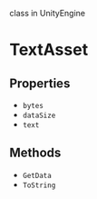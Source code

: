 class in UnityEngine
# TextAsset

## Properties
- `bytes`
- `dataSize`
- `text`
## Methods
- `GetData`
- `ToString`
